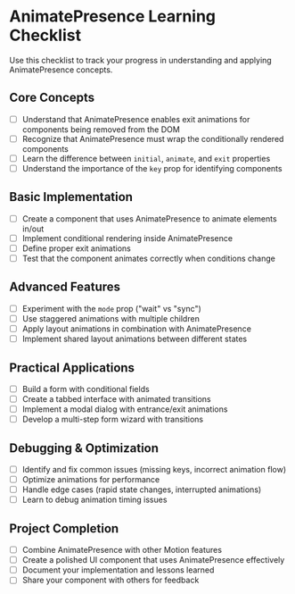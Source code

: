 # AnimatePresence Learning Checklist

Use this checklist to track your progress in understanding and applying AnimatePresence concepts.

## Core Concepts

- [ ] Understand that AnimatePresence enables exit animations for components being removed from the DOM
- [ ] Recognize that AnimatePresence must wrap the conditionally rendered components
- [ ] Learn the difference between `initial`, `animate`, and `exit` properties
- [ ] Understand the importance of the `key` prop for identifying components

## Basic Implementation

- [ ] Create a component that uses AnimatePresence to animate elements in/out
- [ ] Implement conditional rendering inside AnimatePresence
- [ ] Define proper exit animations
- [ ] Test that the component animates correctly when conditions change

## Advanced Features

- [ ] Experiment with the `mode` prop ("wait" vs "sync")
- [ ] Use staggered animations with multiple children
- [ ] Apply layout animations in combination with AnimatePresence
- [ ] Implement shared layout animations between different states

## Practical Applications

- [ ] Build a form with conditional fields
- [ ] Create a tabbed interface with animated transitions
- [ ] Implement a modal dialog with entrance/exit animations
- [ ] Develop a multi-step form wizard with transitions

## Debugging & Optimization

- [ ] Identify and fix common issues (missing keys, incorrect animation flow)
- [ ] Optimize animations for performance
- [ ] Handle edge cases (rapid state changes, interrupted animations)
- [ ] Learn to debug animation timing issues

## Project Completion

- [ ] Combine AnimatePresence with other Motion features
- [ ] Create a polished UI component that uses AnimatePresence effectively
- [ ] Document your implementation and lessons learned
- [ ] Share your component with others for feedback
